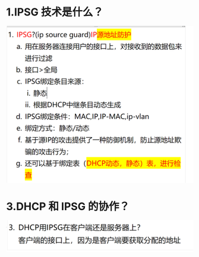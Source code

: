 # 1.IPSG 技术是什么？

![alt text](images/面试题---IPSG技术/image-3.png)

# 3.DHCP 和 IPSG 的协作？

![alt text](images/面试题---IPSG技术/image-1.png)
